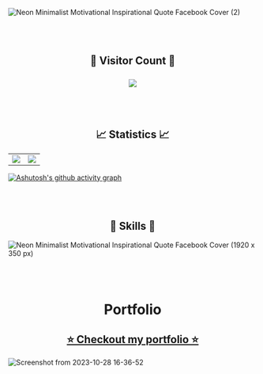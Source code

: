 ![Neon Minimalist Motivational Inspirational Quote Facebook Cover (2)](https://github.com/virag-ky/virag-ky/assets/79658534/1d268082-887f-4ae4-bd25-e2b52edca2e5)







<br>
<br>
<h2 align="center"> 
  👥 Visitor Count 👥<br><br>
  <img src="https://profile-counter.glitch.me/virag-ky/count.svg" />
</h2>
<br>
<br>
<h2 align="center">
 📈 Statistics 📈
</h2>
<div><table><tr><td width="50%"><img src="https://github-readme-stats.vercel.app/api?username=virag-ky&show_icons=true&include_all_commits=true&hide_border=true&title_color=8c52ff&icon_color=8c52ff&text_color=ffaaff&bg_color=180333"></td><td width="50%"><img src="https://github-readme-streak-stats.herokuapp.com?user=virag-ky&hide_border=true&ring=8c52ff&sideNums=ffaaff&stroke=8c52ff&background=180333&sideLabels=a97adb&dates=8c52ff&fire=ffaaff&currStreakLabel=a97adb&currStreakNum=ffaaff&date_format=M%20j%5B%2C%20Y%5D"></td></tr></table></div>


[![Ashutosh's github activity graph](https://github-readme-activity-graph.vercel.app/graph?username=virag-ky&bg_color=180333&color=ffaaff&line=8c52ff&point=ffaaff&area=true&hide_border=true)](https://github.com/ashutosh00710/github-readme-activity-graph)

<br>
<br>
<h2 align="center">🔧 Skills 🔧 </h2>

![Neon Minimalist Motivational Inspirational Quote Facebook Cover (1920 x 350 px)](https://github.com/virag-ky/virag-ky/assets/79658534/aa5138f7-c71a-495a-b2f8-9b70d32aa2ae)

<br>
<br>
<h1 align="center">Portfolio</h1>
<h2 align="center"><a href="https://virag-ky-portfolio.netlify.app/" target="_blank">⭐ Checkout my portfolio ⭐</a></h2>

![Screenshot from 2023-10-28 16-36-52](https://github.com/virag-ky/virag-ky/assets/79658534/14cb6b60-7a8d-4b5c-8f13-13367bb6748b)


